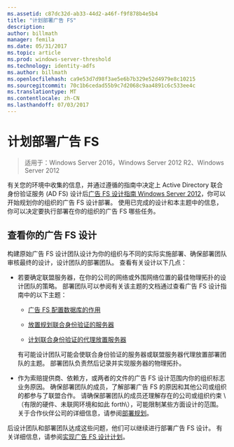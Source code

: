 ```yaml
---
ms.assetid: c87dc32d-ab33-44d2-a46f-f9f878b4e5b4
title: "计划部署广告 FS"
description: 
author: billmath
manager: femila
ms.date: 05/31/2017
ms.topic: article
ms.prod: windows-server-threshold
ms.technology: identity-adfs
ms.author: billmath
ms.openlocfilehash: ca9e53d7d98f3ae5e6b7b329e52d4979e8c10215
ms.sourcegitcommit: 70c1b6cedad55b9c7d2068c9aa4891c6c533ee4c
ms.translationtype: MT
ms.contentlocale: zh-CN
ms.lasthandoff: 07/03/2017
---
```

# <a name="planning-to-deploy-ad-fs"></a>计划部署广告 FS

>适用于：Windows Server 2016，Windows Server 2012 R2、Windows Server 2012


有关您的环境中收集的信息，并通过遵循的指南中决定上 Active Directory 联合身份验证服务 \(AD FS\) 设计后[广告 FS 设计指南 Windows Server 2012](https://technet.microsoft.com/library/dd807036.aspx)，你可以开始规划你的组织的广告 FS 设计部署。 使用已完成的设计和本主题中的信息，你可以决定要执行部署在你的组织的广告 FS 哪些任务。  
  
## <a name="reviewing-your-ad-fs-design"></a>查看你的广告 FS 设计  
构建原始广告 FS 设计团队设计为你的组织与不同的实际实施部署、确保部署团队审核最终的设计，设计团队的部署团队。 查看有关设计以下几点：  
  
-   若要确定联盟服务器，在你的公司的网络或外围网络位置的最佳物理拓扑的设计团队的策略。 部署团队可以参阅有关该主题的文档通过查看广告 FS 设计指南中的以下主题：  
  
    -   [广告 FS 配置数据库的作用](../../ad-fs/technical-reference/The-Role-of-the-AD-FS-Configuration-Database.md)  
  
    -   [放置规划联合身份验证的服务器](https://technet.microsoft.com/library/dd807069.aspx)  
  
    -   [计划联合身份验证的代理放置服务器](https://technet.microsoft.com/library/dd807130.aspx)  
  
    有可能设计团队可能会使联合身份验证的服务器或联盟服务器代理放置部署团队的主题。 部署团队负责然后记录并实现服务器的物理拓扑。  
  
-   作为索赔提供商、依赖方，或两者的文件的广告 FS 设计范围内你的组织标志业务原因。 确保部署团队的成员，了解部署广告 FS 的原因和其他公司或组织的都参与了联盟合作。 请确保部署团队的成员还理解存在的公司或组织约束 \（有限的硬件、未联网环境和如此 forth\），可能限制某些方面设计的范围。 关于合作伙伴公司的详细信息，请参阅[部署规划](https://technet.microsoft.com/library/dd807083.aspx)。  
  
后设计团队和部署团队达成这些问题，他们可以继续进行部署广告 FS 设计。 有关详细信息，请参阅[实现广告 FS 设计计划](Implementing-Your-AD-FS-Design-Plan.md)。  
